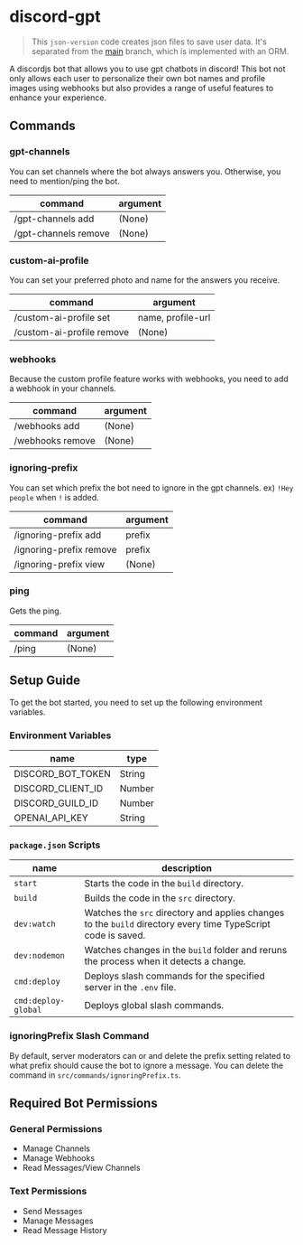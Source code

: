 # discord-gpt
> This `json-version` code creates json files to save user data. It's separated from the [main](https://github.com/decaplanet/discord-gpt) branch, which is implemented with an ORM.

A discordjs bot that allows you to use gpt chatbots in discord! This bot not only allows each user to personalize their own bot names and profile images using webhooks but also provides a range of useful features to enhance your experience.

## Commands

### gpt-channels
You can set channels where the bot always answers you.
Otherwise, you need to mention/ping the bot.

| command              | argument |
| -------------------- | -------- |
| /gpt-channels add    | (None)   |
| /gpt-channels remove | (None)   |

### custom-ai-profile
You can set your preferred photo and name for the answers you receive.

| command                   | argument          | 
| ------------------------- | ----------------- |
| /custom-ai-profile set    | name, profile-url |
| /custom-ai-profile remove | (None)            |

### webhooks
Because the custom profile feature works with webhooks, you need to add a webhook in your channels.

| command          | argument |
| ---------------- | -------- |
| /webhooks add    | (None)   |
| /webhooks remove | (None)   |

### ignoring-prefix
You can set which prefix the bot need to ignore in the gpt channels. ex) `!Hey people` when `!` is added.

| command                 | argument |
| ----------------------- | -------- |
| /ignoring-prefix add    | prefix   |
| /ignoring-prefix remove | prefix   |
| /ignoring-prefix view   | (None)   |

### ping
Gets the ping.

| command | argument |
| ------- | -------- |
| /ping   | (None)   |


## Setup Guide
To get the bot started, you need to set up the following environment variables.


### Environment Variables
| name              | type   |     
| ----------------- | ------ |
| DISCORD_BOT_TOKEN | String |     
| DISCORD_CLIENT_ID | Number |     
| DISCORD_GUILD_ID  | Number |     
| OPENAI_API_KEY    | String | 


### `package.json` Scripts
| name                | description                                                                                                   |
| ------------------- | ------------------------------------------------------------------------------------------------------------- |
| `start`             | Starts the code in the `build` directory.                                                                     |
| `build`             | Builds the code in the `src` directory.                                                                       |
| `dev:watch`         | Watches the `src` directory and applies changes to the `build` directory every time TypeScript code is saved. |
| `dev:nodemon`       | Watches changes in the `build` folder and reruns the process when it detects a change.                        |
| `cmd:deploy`        | Deploys slash commands for the specified server in the `.env` file.                                           |
| `cmd:deploy-global` | Deploys global slash commands.                                                                                |

### ignoringPrefix Slash Command
By default, server moderators can or and delete the prefix setting related to what prefix should cause the bot to ignore a message. You can delete the command in `src/commands/ignoringPrefix.ts`.


## Required Bot Permissions
### General Permissions
- Manage Channels
- Manage Webhooks
- Read Messages/View Channels

### Text Permissions
- Send Messages
- Manage Messages
- Read Message History